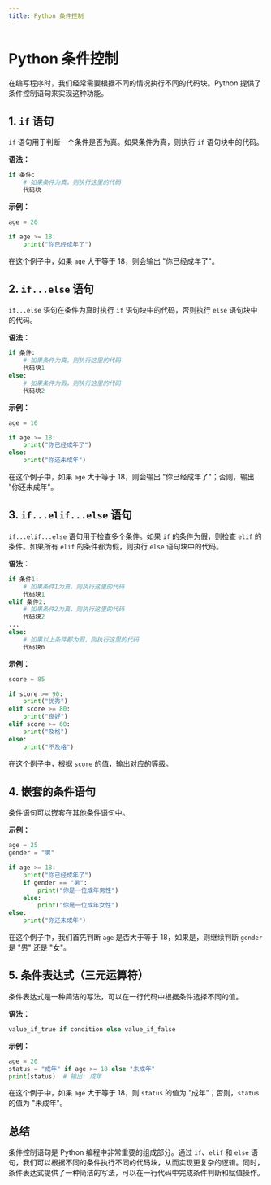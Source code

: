 ```yaml
---
title: Python 条件控制
---
```


# Python 条件控制

在编写程序时，我们经常需要根据不同的情况执行不同的代码块。Python 提供了条件控制语句来实现这种功能。

## 1. `if` 语句

`if` 语句用于判断一个条件是否为真。如果条件为真，则执行 `if` 语句块中的代码。

**语法：**

```python
if 条件:
    # 如果条件为真，则执行这里的代码
    代码块
```

**示例：**

```python
age = 20

if age >= 18:
    print("你已经成年了")
```

在这个例子中，如果 `age` 大于等于 18，则会输出 "你已经成年了"。

## 2. `if...else` 语句

`if...else` 语句在条件为真时执行 `if` 语句块中的代码，否则执行 `else` 语句块中的代码。

**语法：**

```python
if 条件:
    # 如果条件为真，则执行这里的代码
    代码块1
else:
    # 如果条件为假，则执行这里的代码
    代码块2
```

**示例：**

```python
age = 16

if age >= 18:
    print("你已经成年了")
else:
    print("你还未成年")
```

在这个例子中，如果 `age` 大于等于 18，则会输出 "你已经成年了"；否则，输出 "你还未成年"。

## 3. `if...elif...else` 语句

`if...elif...else` 语句用于检查多个条件。如果 `if` 的条件为假，则检查 `elif` 的条件。如果所有 `elif` 的条件都为假，则执行 `else` 语句块中的代码。

**语法：**

```python
if 条件1:
    # 如果条件1为真，则执行这里的代码
    代码块1
elif 条件2:
    # 如果条件2为真，则执行这里的代码
    代码块2
...
else:
    # 如果以上条件都为假，则执行这里的代码
    代码块n
```

**示例：**

```python
score = 85

if score >= 90:
    print("优秀")
elif score >= 80:
    print("良好")
elif score >= 60:
    print("及格")
else:
    print("不及格")
```

在这个例子中，根据 `score` 的值，输出对应的等级。

## 4. 嵌套的条件语句

条件语句可以嵌套在其他条件语句中。

**示例：**

```python
age = 25
gender = "男"

if age >= 18:
    print("你已经成年了")
    if gender == "男":
        print("你是一位成年男性")
    else:
        print("你是一位成年女性")
else:
    print("你还未成年")
```

在这个例子中，我们首先判断 `age` 是否大于等于 18，如果是，则继续判断 `gender` 是 "男" 还是 "女"。

## 5. 条件表达式（三元运算符）

条件表达式是一种简洁的写法，可以在一行代码中根据条件选择不同的值。

**语法：**

```python
value_if_true if condition else value_if_false
```

**示例：**

```python
age = 20
status = "成年" if age >= 18 else "未成年"
print(status)  # 输出: 成年
```

在这个例子中，如果 `age` 大于等于 18，则 `status` 的值为 "成年"；否则，`status` 的值为 "未成年"。

## 总结

条件控制语句是 Python 编程中非常重要的组成部分。通过 `if`、`elif` 和 `else` 语句，我们可以根据不同的条件执行不同的代码块，从而实现更复杂的逻辑。同时，条件表达式提供了一种简洁的写法，可以在一行代码中完成条件判断和赋值操作。
